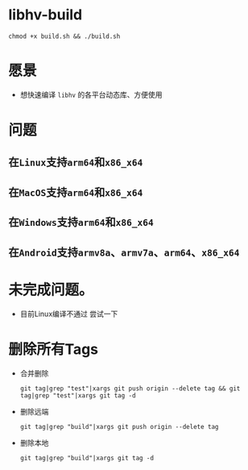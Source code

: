 # libhv-build
```
chmod +x build.sh && ./build.sh
```
# 愿景
* 想快速编译 `libhv` 的各平台动态库、方便使用


# 问题

## 在`Linux`支持`arm64`和`x86_x64`
## 在`MacOS`支持`arm64`和`x86_x64`
## 在`Windows`支持`arm64`和`x86_x64`
## 在`Android`支持`armv8a`、`armv7a`、`arm64`、`x86_x64`


# 未完成问题。
* 目前Linux编译不通过
尝试一下

# 删除所有Tags
*   合并删除
    ```
    git tag|grep "test"|xargs git push origin --delete tag && git tag|grep "test"|xargs git tag -d 
    ```

*   删除远端
    ```
    git tag|grep "build"|xargs git push origin --delete tag
    ```

*   删除本地
    ```
    git tag|grep "build"|xargs git tag -d 
    ```